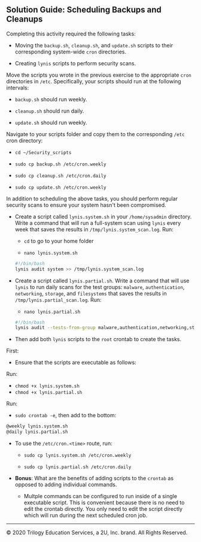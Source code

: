 
## Solution Guide: Scheduling Backups and Cleanups

Completing this activity required the following tasks: 

- Moving the `backup.sh`, `cleanup.sh`, and `update.sh` scripts to their corresponding system-wide `cron` directories.

- Creating `lynis` scripts to perform security scans.

Move the scripts you wrote in the previous exercise to the appropriate `cron` directories in `/etc`. Specifically, your scripts should run at the following intervals:

- `backup.sh` should run weekly.

- `cleanup.sh` should run daily.

- `update.sh` should run weekly.

Navigate to your scripts folder and copy them to the corresponding `/etc` cron directory:

- `cd ~/Security_scripts`  

- `sudo cp backup.sh /etc/cron.weekly`

- `sudo cp cleanup.sh /etc/cron.daily`

- `sudo cp update.sh /etc/cron.weekly`

In addition to scheduling the above tasks, you should perform regular security scans to ensure your system hasn't been compromised. 

- Create a script called `lynis.system.sh` in your `/home/sysadmin` directory. Write a command that will run a full-system scan using `lynis` every week that saves the results in `/tmp/lynis.system_scan.log`. Run:

    - `cd` to go to your home folder

    - `nano lynis.system.sh`

    ```bash
    #!/bin/bash
    lynis audit system >> /tmp/lynis.system_scan.log
    ```

- Create a script called `lynis.partial.sh`. Write a command that will use `lynis` to run daily scans for the test groups: `malware`, `authentication`, `networking`, `storage`, and `filesystems` that saves the results in `/tmp/lynis.partial_scan.log`. Run:

    - `nano lynis.partial.sh`

    ```bash
    #!/bin/bash
    lynis audit --tests-from-group malware,authentication,networking,storage,filesystems >> /tmp/lynis.partial_scan.log
    ```

- Then add both `lynis` scripts to the `root` crontab to create the tasks.

First:

  - Ensure that the scripts are executable as follows:

Run:

  - `chmod +x lynis.system.sh`
  - `chmod +x lynis.partial.sh`

 Run:

  - `sudo crontab -e`, then add to the bottom:

  ```bash
  @weekly lynis.system.sh
  @daily lynis.partial.sh
  ```

- To use the `/etc/cron.<time>` route, run:

  - `sudo cp lynis.system.sh /etc/cron.weekly`

  - `sudo cp lynis.partial.sh /etc/cron.daily`

- **Bonus**: What are the benefits of adding scripts to the `crontab` as opposed to adding individual commands.

    - Multple commands can be configured to run inside of a single executable script. This is convenient because there is no need to edit the crontab directly. You only need to edit the script directly which will run during the next scheduled cron job.

---
© 2020 Trilogy Education Services, a 2U, Inc. brand. All Rights Reserved.  
